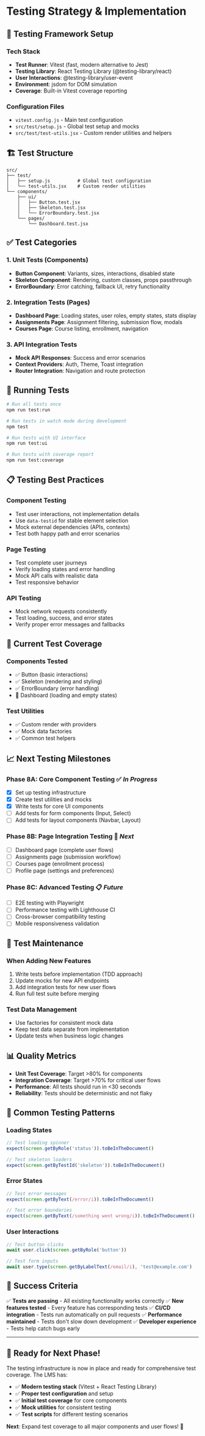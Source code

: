 # Testing Strategy & Implementation

## 🧪 **Testing Framework Setup**

### **Tech Stack**
- **Test Runner**: Vitest (fast, modern alternative to Jest)
- **Testing Library**: React Testing Library (@testing-library/react)
- **User Interactions**: @testing-library/user-event
- **Environment**: jsdom for DOM simulation
- **Coverage**: Built-in Vitest coverage reporting

### **Configuration Files**
- `vitest.config.js` - Main test configuration
- `src/test/setup.js` - Global test setup and mocks
- `src/test/test-utils.jsx` - Custom render utilities and helpers

## 🏗️ **Test Structure**

```
src/
├── test/
│   ├── setup.js          # Global test configuration
│   └── test-utils.jsx    # Custom render utilities
└── components/
    ├── ui/
    │   ├── Button.test.jsx
    │   ├── Skeleton.test.jsx
    │   └── ErrorBoundary.test.jsx
    └── pages/
        └── Dashboard.test.jsx
```

## ✅ **Test Categories**

### **1. Unit Tests (Components)**
- **Button Component**: Variants, sizes, interactions, disabled state
- **Skeleton Component**: Rendering, custom classes, props passthrough
- **ErrorBoundary**: Error catching, fallback UI, retry functionality

### **2. Integration Tests (Pages)**
- **Dashboard Page**: Loading states, user roles, empty states, stats display
- **Assignments Page**: Assignment filtering, submission flow, modals
- **Courses Page**: Course listing, enrollment, navigation

### **3. API Integration Tests**
- **Mock API Responses**: Success and error scenarios
- **Context Providers**: Auth, Theme, Toast integration
- **Router Integration**: Navigation and route protection

## 🚀 **Running Tests**

```bash
# Run all tests once
npm run test:run

# Run tests in watch mode during development
npm test

# Run tests with UI interface
npm run test:ui

# Run tests with coverage report
npm run test:coverage
```

## 📋 **Testing Best Practices**

### **Component Testing**
- Test user interactions, not implementation details
- Use `data-testid` for stable element selection
- Mock external dependencies (APIs, contexts)
- Test both happy path and error scenarios

### **Page Testing**
- Test complete user journeys
- Verify loading states and error handling
- Mock API calls with realistic data
- Test responsive behavior

### **API Testing**
- Mock network requests consistently
- Test loading, success, and error states
- Verify proper error messages and fallbacks

## 🎯 **Current Test Coverage**

### **Components Tested**
- ✅ Button (basic interactions)
- ✅ Skeleton (rendering and styling)
- ✅ ErrorBoundary (error handling)
- 🔄 Dashboard (loading and empty states)

### **Test Utilities**
- ✅ Custom render with providers
- ✅ Mock data factories
- ✅ Common test helpers

## 📈 **Next Testing Milestones**

### **Phase 8A: Core Component Testing** ✅ *In Progress*
- [x] Set up testing infrastructure
- [x] Create test utilities and mocks
- [x] Write tests for core UI components
- [ ] Add tests for form components (Input, Select)
- [ ] Add tests for layout components (Navbar, Layout)

### **Phase 8B: Page Integration Testing** 🔄 *Next*
- [ ] Dashboard page (complete user flows)
- [ ] Assignments page (submission workflow)
- [ ] Courses page (enrollment process)
- [ ] Profile page (settings and preferences)

### **Phase 8C: Advanced Testing** 📋 *Future*
- [ ] E2E testing with Playwright
- [ ] Performance testing with Lighthouse CI
- [ ] Cross-browser compatibility testing
- [ ] Mobile responsiveness validation

## 🔧 **Test Maintenance**

### **When Adding New Features**
1. Write tests before implementation (TDD approach)
2. Update mocks for new API endpoints
3. Add integration tests for new user flows
4. Run full test suite before merging

### **Test Data Management**
- Use factories for consistent mock data
- Keep test data separate from implementation
- Update tests when business logic changes

## 📊 **Quality Metrics**

- **Unit Test Coverage**: Target >80% for components
- **Integration Coverage**: Target >70% for critical user flows
- **Performance**: All tests should run in <30 seconds
- **Reliability**: Tests should be deterministic and not flaky

## 🚨 **Common Testing Patterns**

### **Loading States**
```javascript
// Test loading spinner
expect(screen.getByRole('status')).toBeInTheDocument()

// Test skeleton loaders
expect(screen.getByTestId('skeleton')).toBeInTheDocument()
```

### **Error States**
```javascript
// Test error messages
expect(screen.getByText(/error/i)).toBeInTheDocument()

// Test error boundaries
expect(screen.getByText(/something went wrong/i)).toBeInTheDocument()
```

### **User Interactions**
```javascript
// Test button clicks
await user.click(screen.getByRole('button'))

// Test form inputs
await user.type(screen.getByLabelText(/email/i), 'test@example.com')
```

## 🎉 **Success Criteria**

✅ **Tests are passing** - All existing functionality works correctly
✅ **New features tested** - Every feature has corresponding tests
✅ **CI/CD integration** - Tests run automatically on pull requests
✅ **Performance maintained** - Tests don't slow down development
✅ **Developer experience** - Tests help catch bugs early

---

## 🚀 **Ready for Next Phase!**

The testing infrastructure is now in place and ready for comprehensive test coverage. The LMS has:

- ✅ **Modern testing stack** (Vitest + React Testing Library)
- ✅ **Proper test configuration** and setup
- ✅ **Initial test coverage** for core components
- ✅ **Mock utilities** for consistent testing
- ✅ **Test scripts** for different testing scenarios

**Next**: Expand test coverage to all major components and user flows! 🎯
